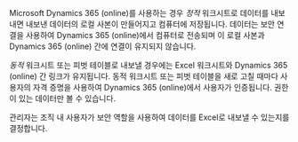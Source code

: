 Microsoft Dynamics 365 (online)를 사용하는 경우 *정적* 워크시트로 데이터를 내보내면 내보낸 데이터의 로컬 사본이 만들어지고 컴퓨터에 저장됩니다. 데이터는 보안 연결을 사용하여 Dynamics 365 (online)에서 컴퓨터로 전송되며 이 로컬 사본과 Dynamics 365 (online) 간에 연결이 유지되지 않습니다.  
  
 *동적* 워크시트 또는 피벗 테이블로 내보낼 경우에는 Excel 워크시트와 Dynamics 365 (online) 간 링크가 유지됩니다. 동적 워크시트 또는 피벗 테이블을 새로 고칠 때마다 사용자의 자격 증명을 사용하여 Dynamics 365 (online)에서 사용자가 인증됩니다. 권한이 있는 데이터만 볼 수 있습니다.  
  
 관리자는 조직 내 사용자가 보안 역할을 사용하여 데이터를 Excel로 내보낼 수 있는지를 결정합니다.